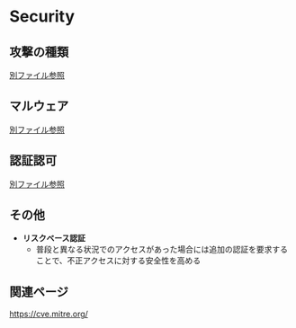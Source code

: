 # Security

## 攻撃の種類

[別ファイル参照](./attack/README.md)

## マルウェア

[別ファイル参照](./malware.md)

## 認証認可

[別ファイル参照](./auth.md)

## その他

- **リスクベース認証**
  - 普段と異なる状況でのアクセスがあった場合には追加の認証を要求することで、不正アクセスに対する安全性を高める


## 関連ページ

https://cve.mitre.org/
